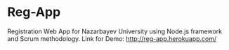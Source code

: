# Reg-App
Registration Web App for Nazarbayev University using Node.js framework and Scrum methodology. Link for Demo: http://reg-app.herokuapp.com/
